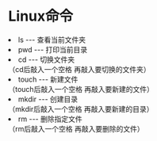 # Linux命令  
<li> ls  --- 查看当前文件夹</li>  
<li> pwd ---  打印当前目录</li>  
  
<li> cd ---  切换文件夹</li>  
（cd后敲入一个空格 再敲入要切换的文件夹）  
  
<li> touch ---  新建文件</li>  
（touch后敲入一个空格 再敲入要新建的文件）  
  
<li> mkdir ---  创建目录</li>  
（mkdir后敲入一个空格 再敲入要新建的目录）  
  
<li> rm ---  删除指定文件</li>  
（rm后敲入一个空格 再敲入要删除的文件） 
  
